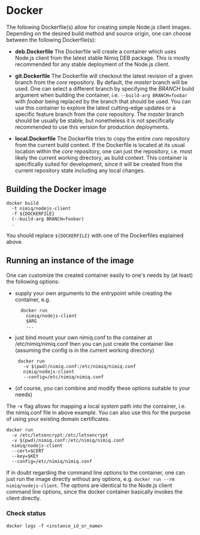 # Docker

The following Dockerfile(s) allow for creating simple Node.js client images. Depending on the desired build method and source origin, one can choose between the following Dockerfile(s):

* **deb.Dockerfile**
The Dockerfile will create a container which uses Node.js client from the latest stable Nimiq DEB package. 
This is mostly recommended for any stable deployment of the Node.js client.

* **git.Dockerfile**
The Dockerfile will checkout the latest revision of a given branch from the *core* repository. By default, the *master* branch will be used. One can select a different branch by specifying the *BRANCH* build argument when building the container, i.e. ```--build-arg BRANCH=foobar``` with *foobar* being replaced by the branch that should be used.
You can use this container to explore the latest cutting-edge updates or a specific feature branch from the *core* repository. The *master* branch should be usually be stable, but nonetheless it is not specifically recommended to use this version for production deployments.

* **local.Dockerfile**
The Dockerfile tries to copy the entire *core* repository from the current build context. If the Dockerfile is located at its usual location within the *core* repository, one can just the repository, i.e. most likely the current working directory, as build context.
This container is specifically suited for development, since it will be created from the current repository state including any local changes.

## Building the Docker image
```
docker build
  -t nimiq/nodejs-client
  -f ${DOCKERFILE}
  (--build-arg BRANCH=foobar)
  .
```

You should replace ```${DOCKERFILE}``` with one of the Dockerfiles explained above.

## Running an instance of the image

One can customize the created container easily to one's needs by (at least) the following options:
 - supply your own arguments to the entrypoint while creating the container, e.g.
    ```
      docker run
        nimiq/nodejs-client
        $ARG
        ...
    ```
 - just bind mount your own nimiq.conf to the container at /etc/nimiq/nimiq.conf
   then you can just create the container like (assuming the config is in the
   current working directory)
    ```
     docker run
       -v $(pwd)/nimiq.conf:/etc/nimiq/nimiq.conf
       nimiq/nodejs-client
       --config=/etc/nimiq/nimiq.conf
    ```
 - (of course, you can combine and modify these options suitable to your needs)

The -v flag allows for mapping a local system path into the container, i.e.
the nimiq.conf file in above example. You can also use this for the purpose
of using your existing domain certificates.

```
docker run
  -v /etc/letsencrypt:/etc/letsencrypt
  -v $(pwd)/nimiq.conf:/etc/nimiq/nimiq.conf
  nimiq/nodejs-client
  --cert=$CERT
  --key=$KEY
  --config=/etc/nimiq/nimiq.conf
```

If in doubt regarding the command line options to the container, one can just
run the image directly without any options, e.g.
 ```docker run --rm nimiq/nodejs-client```.
The options are identical to the Node.js client command line options, since
the docker container basically invokes the client directly.

### Check status
`docker logs -f <instance_id_or_name>`

